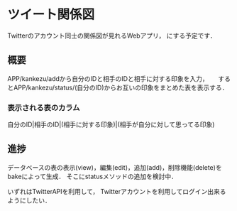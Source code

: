 ツイート関係図 
====

Twitterのアカウント同士の関係図が見れるWebアプリ，
にする予定です．　

## 概要

APP/kankezu/addから自分のIDと相手のIDと相手に対する印象を入力， 　
するとAPP/kankezu/status/(自分のID)からお互いの印象をまとめた表を表示する．　　

### 表示される表のカラム

自分のID|相手のID|(相手に対する印象)|(相手が自分に対して思ってる印象)

## 進捗

データベースの表の表示(view)，編集(edit)，追加(add)，削除機能(delete)を
bakeによって生成．
そこにstatusメソッドの追加を検討中．

いずれはTwitterAPIを利用して，
Twitterアカウントを利用してログイン出来るようにしたい．　
 
